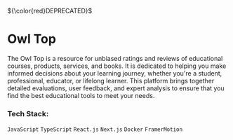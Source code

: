 ${\color{red}DEPRECATED}$

# Owl Top

The Owl Top is a resource for unbiased ratings and reviews of educational courses, products, services, and books. It is dedicated to helping you make informed decisions about your learning journey, whether you're a student, professional, educator, or lifelong learner. This platform brings together detailed evaluations, user feedback, and expert analysis to ensure that you find the best educational tools to meet your needs.

### Tech Stack:

`JavaScript` `TypeScript` `React.js` `Next.js` `Docker` `FramerMotion`
